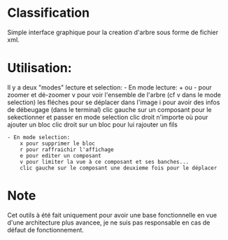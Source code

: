 # Classification
Simple interface graphique pour la creation d'arbre sous forme de fichier xml.

# Utilisation:
Il y a deux "modes" lecture et selection:
	- En mode lecture:
		+ ou - pour zoomer et dé-zoomer
		v pour voir l'ensemble de l'arbre (cf v dans le mode selection)
		les fléches pour se déplacer dans l'image
		i pour avoir des infos de débeugage (dans le terminal)
		clic gauche sur un composant pour le sekectionner et passer en mode selection
		clic droit n'importe où pour ajouter un bloc
		clic droit sur un bloc pour lui rajouter un fils

	- En mode selection:
		x pour supprimer le bloc
		r pour raffraichir l'affichage
		e pour editer un composant
		v pour limiter la vue à ce composant et ses banches...
		clic gauche sur le composant une deuxieme fois pour le déplacer

# Note
Cet outils à été fait uniquement pour avoir une base fonctionnelle en vue d'une architecture plus avancee, je ne suis pas responsable en cas de défaut de fonctionnement.
